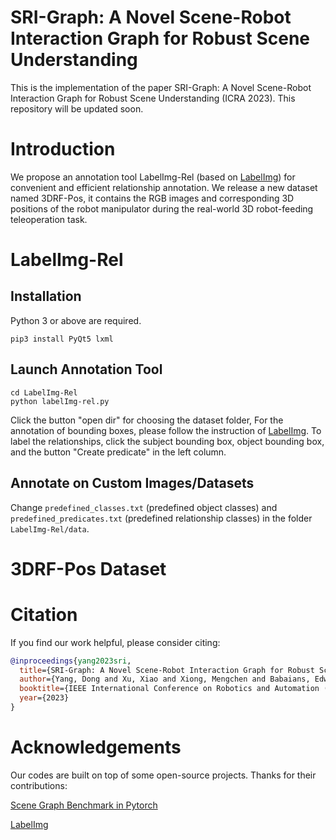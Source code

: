 # SRI-Graph: A Novel Scene-Robot Interaction Graph for Robust Scene Understanding

This is the implementation of the paper SRI-Graph: A Novel Scene-Robot Interaction Graph for Robust Scene Understanding (ICRA 2023). This repository will be updated soon.

# Introduction

We propose an annotation tool LabelImg-Rel (based on [LabelImg](https://github.com/heartexlabs/labelImg)) for convenient and efficient relationship annotation. We release a new dataset named 3DRF-Pos, it contains the RGB images and corresponding 3D positions of the robot manipulator during the real-world 3D robot-feeding teleoperation task.

# LabelImg-Rel

## Installation

Python 3 or above are required.

```
pip3 install PyQt5 lxml
```

## Launch Annotation Tool

```
cd LabelImg-Rel
python labelImg-rel.py
```
Click the button "open dir" for choosing the dataset folder, For the annotation of bounding boxes, please follow the instruction of [LabelImg](https://github.com/heartexlabs/labelImg).
To label the relationships, click the subject bounding box, object bounding box, and the button "Create predicate" in the left column.

## Annotate on Custom Images/Datasets

Change `predefined_classes.txt` (predefined object classes) and `predefined_predicates.txt` (predefined relationship classes) in the folder `LabelImg-Rel/data`.

# 3DRF-Pos Dataset


# Citation

If you find our work helpful, please consider citing:

```bib
@inproceedings{yang2023sri,
  title={SRI-Graph: A Novel Scene-Robot Interaction Graph for Robust Scene Understanding},
  author={Yang, Dong and Xu, Xiao and Xiong, Mengchen and Babaians, Edwin and Steinbach, Eckehard},
  booktitle={IEEE International Conference on Robotics and Automation (ICRA), 2023},
  year={2023}
}
```

# Acknowledgements

Our codes are built on top of some open-source projects. Thanks for their contributions:

[Scene Graph Benchmark in Pytorch](https://github.com/KaihuaTang/Scene-Graph-Benchmark.pytorch)

[LabelImg](https://github.com/heartexlabs/labelImg)
